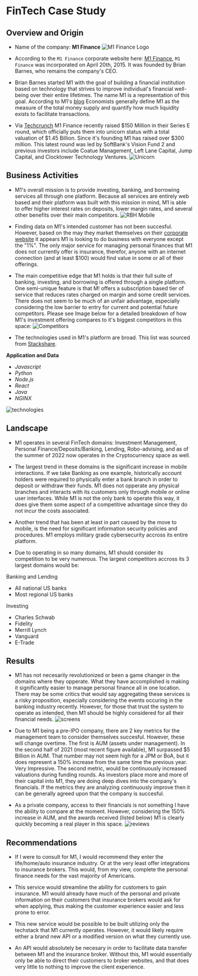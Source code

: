 # FinTech Case Study

## Overview and Origin

* Name of the company: **M1 Finance** 
![M1 Finance Logo](Images/logo.png)

* According to the `M1 Finance` corporate website here: [M1 Finance](https://m1.com/), `M1 Finance` was incorporated on April 20th, 2015. It was founded by Brian Barnes, who remains the company's CEO. 

* Brian Barnes started M1 with the goal of building a financial institution based on technology that strives to improve individual's financial well-being over their entire lifetimes. The name M1 is a representation of this goal. According to M1's [blog](https://m1.com/blog/m1-company-name/#:~:text=M1%20defines%20the%20platform%20we,M1%20is%20synonymous%20with%20money) Economists generally define M1 as the measure of the total money supply and quantify how much liquidity exists to facilitate transactions. 

* Via [Techcrunch](https://techcrunch.com/2021/07/14/m1-finance-raises-150m-in-softbank-led-series-e-boosts-valuation-to-1-45b/) M1 Finance recently raised $150 Million in their Series E round, which officially puts them into unicorn status with a total valuation of $1.45 Billion. Since it's founding M1 has raised over $300 million. This latest round was led by SoftBank's Vision Fund 2 and previous investors include Coatue Management, Left Lane Capital, Jump Capital, and Clocktower Technology Ventures. 
![Unicorn](./Images/Unicorn.jpg)


## Business Activities

* M1's overall mission is to provide investing, banking, and borrowing services all through one platform. Because all services are entirely web based and their platform was built with this mission in mind, M1 is able to offer higher interest rates on deposits, lower margin rates, and several other benefits over their main competitors. 
![RBH Mobile](./assets/rbh-walk.gif)

* Finding data on M1's intended customer has not been succesful. However, based on the may they market themselves on their [corporate website](m1.com) it appears M1 is looking to do business with everyone except the "1%". The only major service for managing personal finances that M1 does not currently offer is insurance, therefor, anyone with an internet connection (and at least $100) would find value in some or all of their offerings.

* The main competitive edge that M1 holds is that their full suite of banking, investing, and borrowing is offered through a single platform. One semi-unique feature is that M! offers a subscription based tier of service that reduces rates charged on margin and some credit services. There does not seem to be much of an unfair advantage, especially considering the low barrier to entry for current and potential future competitors. Please see Image below for a detailed breakdown of how M1's investment offering compares to it's biggest competitors in this space:
![Competitors](./Images/Competitors.png)

* The technologies used in M1's platform are broad. This list was sourced from [Stackshare](https://stackshare.io/m1-finance/m1-finance). 

**Application and Data**
- *Javascript*
- *Python*
- *Node.js*
- *React*
- *Java*
- *NGINX*

![technologies](./Images/technologies.png)


## Landscape

* M1 operates in several FinTech domains: Investment Management, Personal Finance/Deposits/Banking, Lending, Robo-advising, and as of the summer of 2022 now operates in the Cryptocurrency space as well.

* The largest trend in these domains is the significant increase in mobile interactions. If we take Banking as one example, historically account holders were required to physically enter a bank branch in order to deposit or withdraw their funds. M1 does not opperate any physical branches and interacts with its customers only through mobile or online user interfaces. While M1 is not the only bank to operate this way, it does give them some aspect of a competitive advantage since they do not incur the costs associated. 

* Another trend that has been at least in part caused by the move to mobile, is the need for significant information security policies and procedures. M1 employs military grade cybersecurity accross its entire platform. 
 
* Due to operating in so many domains, M1 should consider its competition to be very numerous. The largest competitors accross its 3 largest domains would be:

Banking and Lending
* All national US banks
* Most regional US banks

Investing
* Charles Schwab
* Fidelity
* Merrill Lynch
* Vanguard
* E-Trade


## Results

* M1 has not necesarily revolutionized or been a game changer in the domains where they opperate. What they have accomplished is making it significantly easier to manage personal finance all in one location. There may be some critics that would say aggregating these services is a risky proposition, especially considering the events occuring in the banking industry recently. However, for those that trust the system to operate as intended, then M1 should be highly considered for all their financial needs.
![screens](./Images/screens.png)

* Due to M1 being a pre-IPO company, there are 2 key metrics for the management team to consider themselves succesful. However, these will change overtime.
The first is AUM (assets under management). In the second half of 2021 (most recent figure available), M1 surpassed $5 Billion in AUM. That number may not seem high for a JPM or BoA, but it does represent a 150% increase from the same time the previous year. Very Impressive.
The second metric, would be continuously increased valuations during funding rounds. As investors place more and more of their capital into M1, they are doing deep dives into the company's financials. If the metrics they are analyzing continuously improve then it can be generally agreed upon that the company is succesful. 

* As a private company, access to their financials is not something I have the ability to compare at the moment. However, considering the 150% increase in AUM, and the awards received (listed below) M1 is clearly quickly becoming a real player in this space.
![reviews](./Images/reviews.png)


## Recommendations

* If I were to consult for M1, I would recommend they enter the life/home/auto insurance industry. Or at the very least offer integrations to insurance brokers. This would, from my view, complete the personal finance needs for the vast majority of Americans.

* This service would streamline the ability for customers to gain insurance. M1 would already have much of the personal and private information on their customers that insurance brokers would ask for when applying, thus making the customer experience easier and less prone to error. 

* This new service would be possible to be built utilizing only the techstack that M1 currently operates. However, it would likely require either a brand new API or a modified version on what they currently use. 

* An API would absolutely be necesary in order to facilitate data transfer between M1 and the insurance broker. Without this, M1 would essentially only be able to direct their customers to broker websites, and that does very little to nothing to improve the client experience.

